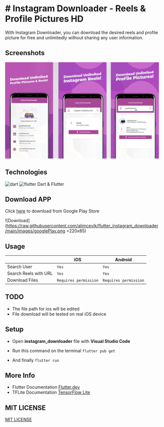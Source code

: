 # # Instagram Downloader - Reels & Profile Pictures HD

With Instagram Downloader, you can download the desired reels and profile picture for free and unlimitedly without sharing any user information.

##  Screenshots
![enter image description here](https://raw.githubusercontent.com/alimcevik/flutter_instagram_downloader/main/images/screenshots.jpg )

##  Technologies
<img src="https://www.vectorlogo.zone/logos/dartlang/dartlang-icon.svg" alt="dart" width="40" height="40"/> <img src="https://www.vectorlogo.zone/logos/flutterio/flutterio-icon.svg" alt="flutter" width="40" height="40"/>
Dart & Flutter


## Download APP

Click [here](https://play.google.com/store/apps/details?id=com.yk.profile_picture) to download from Google Play Store

![Download](https://raw.githubusercontent.com/alimcevik/flutter_instagram_downloader/main/images/googlePlay.png =220x85)


## Usage

|                |iOS                          |Android                         |
|----------------|-------------------------------|-----------------------------|
|Search User|`Yes`            |`Yes`           |`Yes`
|Search Reels with URL          |`Yes`            |`Yes`            |
|Download Files          |`Requires permission`|`Requires permission`|


## TODO

 - The file path for ios will be edited
 - File download will be tested on real iOS device

## Setup

- Open ****instagram_downloader**** file with ****Visual Studio Code****

- Run this command on the terminal `flutter pub get`

- And finally `flutter run`



## More Info

- Flutter Documentation [Flutter.dev](https://flutter.dev/docs/)
- TFLite Documentation [TensorFlow Lite](https://www.tensorflow.org/lite)

##  MIT LICENSE
[MIT LICENSE](https://github.com/alimcevik/flutter_instagram_downloader/blob/main/LICENSE)

